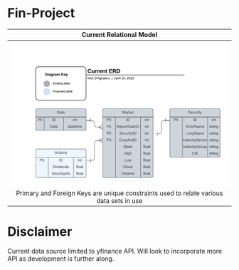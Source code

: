 # Fin-Project
| Current Relational Model |
|:--:|
|![](ERD/SnP500.png)|
|Primary and Foreign Keys are unique constraints used to relate various data sets in use|


# Disclaimer
Current data source limited to yfinance API. Will look to incorporate more API as development is further along.